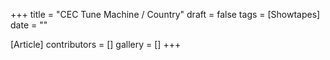 +++
title = "CEC Tune Machine / Country"
draft = false
tags = [Showtapes]
date = ""

[Article]
contributors = []
gallery = []
+++